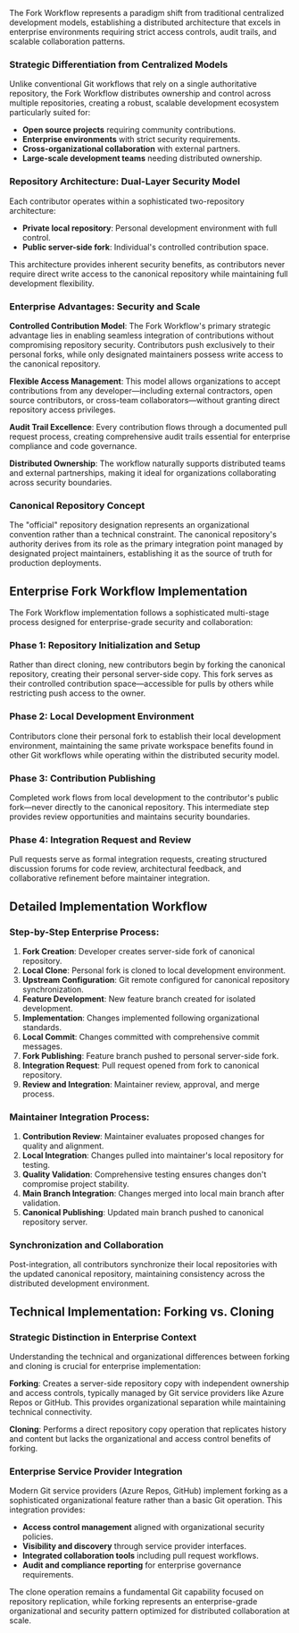 The Fork Workflow represents a paradigm shift from traditional centralized development models, establishing a distributed architecture that excels in enterprise environments requiring strict access controls, audit trails, and scalable collaboration patterns.

### Strategic Differentiation from Centralized Models

Unlike conventional Git workflows that rely on a single authoritative repository, the Fork Workflow distributes ownership and control across multiple repositories, creating a robust, scalable development ecosystem particularly suited for:

- **Open source projects** requiring community contributions.
- **Enterprise environments** with strict security requirements.
- **Cross-organizational collaboration** with external partners.
- **Large-scale development teams** needing distributed ownership.

### Repository Architecture: Dual-Layer Security Model

Each contributor operates within a sophisticated two-repository architecture:

- **Private local repository**: Personal development environment with full control.
- **Public server-side fork**: Individual's controlled contribution space.

This architecture provides inherent security benefits, as contributors never require direct write access to the canonical repository while maintaining full development flexibility.

### Enterprise Advantages: Security and Scale

**Controlled Contribution Model**: The Fork Workflow's primary strategic advantage lies in enabling seamless integration of contributions without compromising repository security. Contributors push exclusively to their personal forks, while only designated maintainers possess write access to the canonical repository.

**Flexible Access Management**: This model allows organizations to accept contributions from any developer—including external contractors, open source contributors, or cross-team collaborators—without granting direct repository access privileges.

**Audit Trail Excellence**: Every contribution flows through a documented pull request process, creating comprehensive audit trails essential for enterprise compliance and code governance.

**Distributed Ownership**: The workflow naturally supports distributed teams and external partnerships, making it ideal for organizations collaborating across security boundaries.

### Canonical Repository Concept

The "official" repository designation represents an organizational convention rather than a technical constraint. The canonical repository's authority derives from its role as the primary integration point managed by designated project maintainers, establishing it as the source of truth for production deployments.

## Enterprise Fork Workflow Implementation

The Fork Workflow implementation follows a sophisticated multi-stage process designed for enterprise-grade security and collaboration:

### Phase 1: Repository Initialization and Setup

Rather than direct cloning, new contributors begin by forking the canonical repository, creating their personal server-side copy. This fork serves as their controlled contribution space—accessible for pulls by others while restricting push access to the owner.

### Phase 2: Local Development Environment

Contributors clone their personal fork to establish their local development environment, maintaining the same private workspace benefits found in other Git workflows while operating within the distributed security model.

### Phase 3: Contribution Publishing

Completed work flows from local development to the contributor's public fork—never directly to the canonical repository. This intermediate step provides review opportunities and maintains security boundaries.

### Phase 4: Integration Request and Review

Pull requests serve as formal integration requests, creating structured discussion forums for code review, architectural feedback, and collaborative refinement before maintainer integration.

## Detailed Implementation Workflow

### Step-by-Step Enterprise Process:

1. **Fork Creation**: Developer creates server-side fork of canonical repository.
2. **Local Clone**: Personal fork is cloned to local development environment.
3. **Upstream Configuration**: Git remote configured for canonical repository synchronization.
4. **Feature Development**: New feature branch created for isolated development.
5. **Implementation**: Changes implemented following organizational standards.
6. **Local Commit**: Changes committed with comprehensive commit messages.
7. **Fork Publishing**: Feature branch pushed to personal server-side fork.
8. **Integration Request**: Pull request opened from fork to canonical repository.
9. **Review and Integration**: Maintainer review, approval, and merge process.

### Maintainer Integration Process:

1. **Contribution Review**: Maintainer evaluates proposed changes for quality and alignment.
2. **Local Integration**: Changes pulled into maintainer's local repository for testing.
3. **Quality Validation**: Comprehensive testing ensures changes don't compromise project stability.
4. **Main Branch Integration**: Changes merged into local main branch after validation.
5. **Canonical Publishing**: Updated main branch pushed to canonical repository server.

### Synchronization and Collaboration

Post-integration, all contributors synchronize their local repositories with the updated canonical repository, maintaining consistency across the distributed development environment.

## Technical Implementation: Forking vs. Cloning

### Strategic Distinction in Enterprise Context

Understanding the technical and organizational differences between forking and cloning is crucial for enterprise implementation:

**Forking**: Creates a server-side repository copy with independent ownership and access controls, typically managed by Git service providers like Azure Repos or GitHub. This provides organizational separation while maintaining technical connectivity.

**Cloning**: Performs a direct repository copy operation that replicates history and content but lacks the organizational and access control benefits of forking.

### Enterprise Service Provider Integration

Modern Git service providers (Azure Repos, GitHub) implement forking as a sophisticated organizational feature rather than a basic Git operation. This integration provides:

- **Access control management** aligned with organizational security policies.
- **Visibility and discovery** through service provider interfaces.
- **Integrated collaboration tools** including pull request workflows.
- **Audit and compliance reporting** for enterprise governance requirements.

The clone operation remains a fundamental Git capability focused on repository replication, while forking represents an enterprise-grade organizational and security pattern optimized for distributed collaboration at scale.
